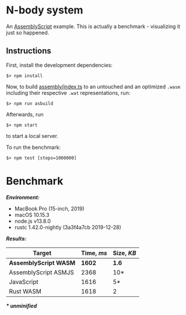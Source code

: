 N-body system
=============

An [AssemblyScript](http://assemblyscript.org) example. This is actually a benchmark - visualizing it just so happened.

Instructions
------------

First, install the development dependencies:

```
$> npm install
```

Now, to build [assembly/index.ts](./assembly/index.ts) to an untouched and an optimized `.wasm` including their respective `.wat` representations, run:

```
$> npm run asbuild
```

Afterwards, run

```
$> npm start
```

to start a local server.

To run the benchmark:

```
$> npm test [steps=1000000]
```

Benchmark
=========

***Environment:***
- MacBook Pro (15-inch, 2019)
- macOS 10.15.3
- node.js v13.8.0
- rustc 1.42.0-nightly (3a3f4a7cb 2019-12-28)

***Results:***

|        Target           |  Time, ***ms*** | Size, ***KB*** |
|-------------------------|-----------------|----------------|
| **AssemblyScript WASM** | **1602**        | **1.6**        |
| AssemblyScript ASMJS    | 2368            | 10*            |
| JavaScript              | 1616            | 5*             |
| Rust WASM               | 1618            | 2              |

___* unminified___
